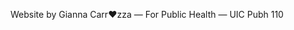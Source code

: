 

Website by Gianna Carr<a href="img/miley.png" style="text-decoration: none;">&hearts;</a>zza
&mdash;
For Public Health
&mdash;
UIC Pubh 110

